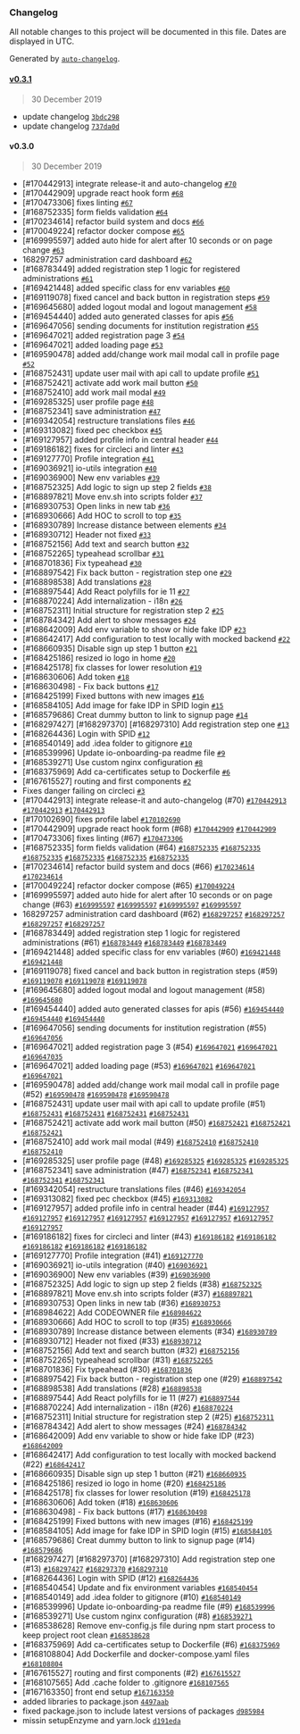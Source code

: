 ### Changelog

All notable changes to this project will be documented in this file. Dates are displayed in UTC.

Generated by [`auto-changelog`](https://github.com/CookPete/auto-changelog).

#### [v0.3.1](https://github.com/teamdigitale/io-onboarding-pa/compare/v0.3.0...v0.3.1)

> 30 December 2019

- update changelog [`3bdc298`](https://github.com/teamdigitale/io-onboarding-pa/commit/3bdc298f3b0072f59fd111f2f7dbddace6402b27)
- update changelog [`737da0d`](https://github.com/teamdigitale/io-onboarding-pa/commit/737da0d85d8ed7dddef0147460f64a27bc741d9c)

#### v0.3.0

> 30 December 2019

- [#170442913] integrate release-it and auto-changelog [`#70`](https://github.com/teamdigitale/io-onboarding-pa/pull/70)
- [#170442909] upgrade react hook form [`#68`](https://github.com/teamdigitale/io-onboarding-pa/pull/68)
- [#170473306] fixes linting [`#67`](https://github.com/teamdigitale/io-onboarding-pa/pull/67)
- [#168752335] form fields validation [`#64`](https://github.com/teamdigitale/io-onboarding-pa/pull/64)
- [#170234614] refactor build system and docs [`#66`](https://github.com/teamdigitale/io-onboarding-pa/pull/66)
- [#170049224] refactor docker compose [`#65`](https://github.com/teamdigitale/io-onboarding-pa/pull/65)
- [#169995597] added auto hide for alert after 10 seconds or on page change [`#63`](https://github.com/teamdigitale/io-onboarding-pa/pull/63)
- 168297257 administration card dashboard [`#62`](https://github.com/teamdigitale/io-onboarding-pa/pull/62)
- [#168783449] added registration step 1 logic for registered administrations [`#61`](https://github.com/teamdigitale/io-onboarding-pa/pull/61)
- [#169421448] added specific class for env variables [`#60`](https://github.com/teamdigitale/io-onboarding-pa/pull/60)
- [#169119078] fixed cancel and back button in registration steps [`#59`](https://github.com/teamdigitale/io-onboarding-pa/pull/59)
- [#169645680] added logout modal and logout management [`#58`](https://github.com/teamdigitale/io-onboarding-pa/pull/58)
- [#169454440] added auto generated classes for apis [`#56`](https://github.com/teamdigitale/io-onboarding-pa/pull/56)
- [#169647056] sending documents for institution registration [`#55`](https://github.com/teamdigitale/io-onboarding-pa/pull/55)
- [#169647021] added registration page 3 [`#54`](https://github.com/teamdigitale/io-onboarding-pa/pull/54)
- [#169647021] added loading page [`#53`](https://github.com/teamdigitale/io-onboarding-pa/pull/53)
- [#169590478] added add/change work mail modal call in profile page [`#52`](https://github.com/teamdigitale/io-onboarding-pa/pull/52)
- [#168752431] update user mail with api call to update profile [`#51`](https://github.com/teamdigitale/io-onboarding-pa/pull/51)
- [#168752421] activate add work mail button [`#50`](https://github.com/teamdigitale/io-onboarding-pa/pull/50)
- [#168752410] add work mail modal [`#49`](https://github.com/teamdigitale/io-onboarding-pa/pull/49)
- [#169285325] user profile page [`#48`](https://github.com/teamdigitale/io-onboarding-pa/pull/48)
- [#168752341] save administration [`#47`](https://github.com/teamdigitale/io-onboarding-pa/pull/47)
- [#169342054] restructure translations files [`#46`](https://github.com/teamdigitale/io-onboarding-pa/pull/46)
- [#169313082] fixed pec checkbox [`#45`](https://github.com/teamdigitale/io-onboarding-pa/pull/45)
- [#169127957] added profile info in central header [`#44`](https://github.com/teamdigitale/io-onboarding-pa/pull/44)
- [#169186182] fixes for circleci and linter [`#43`](https://github.com/teamdigitale/io-onboarding-pa/pull/43)
- [#169127770] Profile integration [`#41`](https://github.com/teamdigitale/io-onboarding-pa/pull/41)
- [#169036921] io-utils integration [`#40`](https://github.com/teamdigitale/io-onboarding-pa/pull/40)
- [#169036900] New env variables [`#39`](https://github.com/teamdigitale/io-onboarding-pa/pull/39)
- [#168752325] Add logic to sign up step 2 fields [`#38`](https://github.com/teamdigitale/io-onboarding-pa/pull/38)
- [#168897821] Move env.sh into scripts folder [`#37`](https://github.com/teamdigitale/io-onboarding-pa/pull/37)
- [#168930753] Open links in new tab [`#36`](https://github.com/teamdigitale/io-onboarding-pa/pull/36)
- [#168930666] Add HOC to scroll to top [`#35`](https://github.com/teamdigitale/io-onboarding-pa/pull/35)
- [#168930789] Increase distance between elements [`#34`](https://github.com/teamdigitale/io-onboarding-pa/pull/34)
- [#168930712] Header not fixed [`#33`](https://github.com/teamdigitale/io-onboarding-pa/pull/33)
- [#168752156] Add text and search button [`#32`](https://github.com/teamdigitale/io-onboarding-pa/pull/32)
- [#168752265] typeahead scrollbar [`#31`](https://github.com/teamdigitale/io-onboarding-pa/pull/31)
- [#168701836] Fix typeahead [`#30`](https://github.com/teamdigitale/io-onboarding-pa/pull/30)
- [#168897542] Fix back button - registration step one [`#29`](https://github.com/teamdigitale/io-onboarding-pa/pull/29)
- [#168898538] Add translations [`#28`](https://github.com/teamdigitale/io-onboarding-pa/pull/28)
- [#168897544] Add React polyfills for ie 11 [`#27`](https://github.com/teamdigitale/io-onboarding-pa/pull/27)
- [#168870224] Add internalization - i18n [`#26`](https://github.com/teamdigitale/io-onboarding-pa/pull/26)
- [#168752311] Initial structure for registration step 2 [`#25`](https://github.com/teamdigitale/io-onboarding-pa/pull/25)
- [#168784342] Add alert to show messages [`#24`](https://github.com/teamdigitale/io-onboarding-pa/pull/24)
- [#168642009] Add env variable to show or hide fake IDP [`#23`](https://github.com/teamdigitale/io-onboarding-pa/pull/23)
- [#168642417] Add configuration to test locally with mocked backend [`#22`](https://github.com/teamdigitale/io-onboarding-pa/pull/22)
- [#168660935] Disable sign up step 1 button [`#21`](https://github.com/teamdigitale/io-onboarding-pa/pull/21)
- [#168425186] resized io logo in home [`#20`](https://github.com/teamdigitale/io-onboarding-pa/pull/20)
- [#168425178] fix classes for lower resolution [`#19`](https://github.com/teamdigitale/io-onboarding-pa/pull/19)
- [#168630606] Add token [`#18`](https://github.com/teamdigitale/io-onboarding-pa/pull/18)
- [#168630498] - Fix back buttons [`#17`](https://github.com/teamdigitale/io-onboarding-pa/pull/17)
- [#168425199] Fixed buttons with new images [`#16`](https://github.com/teamdigitale/io-onboarding-pa/pull/16)
- [#168584105] Add image for fake IDP in SPID login [`#15`](https://github.com/teamdigitale/io-onboarding-pa/pull/15)
- [#168579686] Creat dummy button to link to signup page [`#14`](https://github.com/teamdigitale/io-onboarding-pa/pull/14)
- [#168297427] [#168297370] [#168297310] Add registration step one [`#13`](https://github.com/teamdigitale/io-onboarding-pa/pull/13)
- [#168264436] Login with SPID [`#12`](https://github.com/teamdigitale/io-onboarding-pa/pull/12)
- [#168540149] add .idea folder to gitignore [`#10`](https://github.com/teamdigitale/io-onboarding-pa/pull/10)
- [#168539996] Update io-onboarding-pa readme file [`#9`](https://github.com/teamdigitale/io-onboarding-pa/pull/9)
- [#168539271] Use custom nginx configuration [`#8`](https://github.com/teamdigitale/io-onboarding-pa/pull/8)
- [#168375969] Add ca-certificates setup to Dockerfile [`#6`](https://github.com/teamdigitale/io-onboarding-pa/pull/6)
- [#167615527] routing and first components [`#2`](https://github.com/teamdigitale/io-onboarding-pa/pull/2)
- Fixes danger failing on circleci [`#3`](https://github.com/teamdigitale/io-onboarding-pa/pull/3)
- [#170442913] integrate release-it and auto-changelog (#70) [`#170442913`](https://www.pivotaltracker.com/story/show/170442913) [`#170442913`](https://www.pivotaltracker.com/story/show/170442913) [`#170442913`](https://www.pivotaltracker.com/story/show/170442913)
- [#170102690] fixes profile label [`#170102690`](https://www.pivotaltracker.com/story/show/170102690)
- [#170442909] upgrade react hook form (#68) [`#170442909`](https://www.pivotaltracker.com/story/show/170442909) [`#170442909`](https://www.pivotaltracker.com/story/show/170442909)
- [#170473306] fixes linting (#67) [`#170473306`](https://www.pivotaltracker.com/story/show/170473306)
- [#168752335] form fields validation (#64) [`#168752335`](https://www.pivotaltracker.com/story/show/168752335) [`#168752335`](https://www.pivotaltracker.com/story/show/168752335) [`#168752335`](https://www.pivotaltracker.com/story/show/168752335) [`#168752335`](https://www.pivotaltracker.com/story/show/168752335) [`#168752335`](https://www.pivotaltracker.com/story/show/168752335) [`#168752335`](https://www.pivotaltracker.com/story/show/168752335)
- [#170234614] refactor build system and docs (#66) [`#170234614`](https://www.pivotaltracker.com/story/show/170234614) [`#170234614`](https://www.pivotaltracker.com/story/show/170234614)
- [#170049224] refactor docker compose (#65) [`#170049224`](https://www.pivotaltracker.com/story/show/170049224)
- [#169995597] added auto hide for alert after 10 seconds or on page change (#63) [`#169995597`](https://www.pivotaltracker.com/story/show/169995597) [`#169995597`](https://www.pivotaltracker.com/story/show/169995597) [`#169995597`](https://www.pivotaltracker.com/story/show/169995597) [`#169995597`](https://www.pivotaltracker.com/story/show/169995597)
- 168297257 administration card dashboard (#62) [`#168297257`](https://www.pivotaltracker.com/story/show/168297257) [`#168297257`](https://www.pivotaltracker.com/story/show/168297257) [`#168297257`](https://www.pivotaltracker.com/story/show/168297257) [`#168297257`](https://www.pivotaltracker.com/story/show/168297257)
- [#168783449] added registration step 1 logic for registered administrations (#61) [`#168783449`](https://www.pivotaltracker.com/story/show/168783449) [`#168783449`](https://www.pivotaltracker.com/story/show/168783449) [`#168783449`](https://www.pivotaltracker.com/story/show/168783449)
- [#169421448] added specific class for env variables (#60) [`#169421448`](https://www.pivotaltracker.com/story/show/169421448) [`#169421448`](https://www.pivotaltracker.com/story/show/169421448)
- [#169119078] fixed cancel and back button in registration steps (#59) [`#169119078`](https://www.pivotaltracker.com/story/show/169119078) [`#169119078`](https://www.pivotaltracker.com/story/show/169119078) [`#169119078`](https://www.pivotaltracker.com/story/show/169119078)
- [#169645680] added logout modal and logout management (#58) [`#169645680`](https://www.pivotaltracker.com/story/show/169645680)
- [#169454440] added auto generated classes for apis (#56) [`#169454440`](https://www.pivotaltracker.com/story/show/169454440) [`#169454440`](https://www.pivotaltracker.com/story/show/169454440) [`#169454440`](https://www.pivotaltracker.com/story/show/169454440)
- [#169647056] sending documents for institution registration (#55) [`#169647056`](https://www.pivotaltracker.com/story/show/169647056)
- [#169647021] added registration page 3 (#54) [`#169647021`](https://www.pivotaltracker.com/story/show/169647021) [`#169647021`](https://www.pivotaltracker.com/story/show/169647021) [`#169647035`](https://www.pivotaltracker.com/story/show/169647035)
- [#169647021] added loading page (#53) [`#169647021`](https://www.pivotaltracker.com/story/show/169647021) [`#169647021`](https://www.pivotaltracker.com/story/show/169647021) [`#169647021`](https://www.pivotaltracker.com/story/show/169647021)
- [#169590478] added add/change work mail modal call in profile page (#52) [`#169590478`](https://www.pivotaltracker.com/story/show/169590478) [`#169590478`](https://www.pivotaltracker.com/story/show/169590478) [`#169590478`](https://www.pivotaltracker.com/story/show/169590478)
- [#168752431] update user mail with api call to update profile (#51) [`#168752431`](https://www.pivotaltracker.com/story/show/168752431) [`#168752431`](https://www.pivotaltracker.com/story/show/168752431) [`#168752431`](https://www.pivotaltracker.com/story/show/168752431) [`#168752431`](https://www.pivotaltracker.com/story/show/168752431)
- [#168752421] activate add work mail button (#50) [`#168752421`](https://www.pivotaltracker.com/story/show/168752421) [`#168752421`](https://www.pivotaltracker.com/story/show/168752421) [`#168752421`](https://www.pivotaltracker.com/story/show/168752421)
- [#168752410] add work mail modal (#49) [`#168752410`](https://www.pivotaltracker.com/story/show/168752410) [`#168752410`](https://www.pivotaltracker.com/story/show/168752410) [`#168752410`](https://www.pivotaltracker.com/story/show/168752410)
- [#169285325] user profile page (#48) [`#169285325`](https://www.pivotaltracker.com/story/show/169285325) [`#169285325`](https://www.pivotaltracker.com/story/show/169285325) [`#169285325`](https://www.pivotaltracker.com/story/show/169285325)
- [#168752341] save administration (#47) [`#168752341`](https://www.pivotaltracker.com/story/show/168752341) [`#168752341`](https://www.pivotaltracker.com/story/show/168752341) [`#168752341`](https://www.pivotaltracker.com/story/show/168752341) [`#168752341`](https://www.pivotaltracker.com/story/show/168752341)
- [#169342054] restructure translations files (#46) [`#169342054`](https://www.pivotaltracker.com/story/show/169342054)
- [#169313082] fixed pec checkbox (#45) [`#169313082`](https://www.pivotaltracker.com/story/show/169313082)
- [#169127957] added profile info in central header (#44) [`#169127957`](https://www.pivotaltracker.com/story/show/169127957) [`#169127957`](https://www.pivotaltracker.com/story/show/169127957) [`#169127957`](https://www.pivotaltracker.com/story/show/169127957) [`#169127957`](https://www.pivotaltracker.com/story/show/169127957) [`#169127957`](https://www.pivotaltracker.com/story/show/169127957) [`#169127957`](https://www.pivotaltracker.com/story/show/169127957) [`#169127957`](https://www.pivotaltracker.com/story/show/169127957) [`#169127957`](https://www.pivotaltracker.com/story/show/169127957)
- [#169186182] fixes for circleci and linter (#43) [`#169186182`](https://www.pivotaltracker.com/story/show/169186182) [`#169186182`](https://www.pivotaltracker.com/story/show/169186182) [`#169186182`](https://www.pivotaltracker.com/story/show/169186182) [`#169186182`](https://www.pivotaltracker.com/story/show/169186182) [`#169186182`](https://www.pivotaltracker.com/story/show/169186182)
- [#169127770] Profile integration (#41) [`#169127770`](https://www.pivotaltracker.com/story/show/169127770)
- [#169036921] io-utils integration (#40) [`#169036921`](https://www.pivotaltracker.com/story/show/169036921)
- [#169036900] New env variables (#39) [`#169036900`](https://www.pivotaltracker.com/story/show/169036900)
- [#168752325] Add logic to sign up step 2 fields (#38) [`#168752325`](https://www.pivotaltracker.com/story/show/168752325)
- [#168897821] Move env.sh into scripts folder (#37) [`#168897821`](https://www.pivotaltracker.com/story/show/168897821)
- [#168930753] Open links in new tab (#36) [`#168930753`](https://www.pivotaltracker.com/story/show/168930753)
- [#168984622] Add CODEOWNER file [`#168984622`](https://www.pivotaltracker.com/story/show/168984622)
- [#168930666] Add HOC to scroll to top (#35) [`#168930666`](https://www.pivotaltracker.com/story/show/168930666)
- [#168930789] Increase distance between elements (#34) [`#168930789`](https://www.pivotaltracker.com/story/show/168930789)
- [#168930712] Header not fixed (#33) [`#168930712`](https://www.pivotaltracker.com/story/show/168930712)
- [#168752156] Add text and search button (#32) [`#168752156`](https://www.pivotaltracker.com/story/show/168752156)
- [#168752265] typeahead scrollbar (#31) [`#168752265`](https://www.pivotaltracker.com/story/show/168752265)
- [#168701836] Fix typeahead (#30) [`#168701836`](https://www.pivotaltracker.com/story/show/168701836)
- [#168897542] Fix back button - registration step one (#29) [`#168897542`](https://www.pivotaltracker.com/story/show/168897542)
- [#168898538] Add translations (#28) [`#168898538`](https://www.pivotaltracker.com/story/show/168898538)
- [#168897544] Add React polyfills for ie 11 (#27) [`#168897544`](https://www.pivotaltracker.com/story/show/168897544)
- [#168870224] Add internalization - i18n (#26) [`#168870224`](https://www.pivotaltracker.com/story/show/168870224)
- [#168752311] Initial structure for registration step 2 (#25) [`#168752311`](https://www.pivotaltracker.com/story/show/168752311)
- [#168784342] Add alert to show messages (#24) [`#168784342`](https://www.pivotaltracker.com/story/show/168784342)
- [#168642009] Add env variable to show or hide fake IDP (#23) [`#168642009`](https://www.pivotaltracker.com/story/show/168642009)
- [#168642417] Add configuration to test locally with mocked backend (#22) [`#168642417`](https://www.pivotaltracker.com/story/show/168642417)
- [#168660935] Disable sign up step 1 button (#21) [`#168660935`](https://www.pivotaltracker.com/story/show/168660935)
- [#168425186] resized io logo in home (#20) [`#168425186`](https://www.pivotaltracker.com/story/show/168425186)
- [#168425178] fix classes for lower resolution (#19) [`#168425178`](https://www.pivotaltracker.com/story/show/168425178)
- [#168630606] Add token (#18) [`#168630606`](https://www.pivotaltracker.com/story/show/168630606)
- [#168630498] - Fix back buttons (#17) [`#168630498`](https://www.pivotaltracker.com/story/show/168630498)
- [#168425199] Fixed buttons with new images (#16) [`#168425199`](https://www.pivotaltracker.com/story/show/168425199)
- [#168584105] Add image for fake IDP in SPID login (#15) [`#168584105`](https://www.pivotaltracker.com/story/show/168584105)
- [#168579686] Creat dummy button to link to signup page (#14) [`#168579686`](https://www.pivotaltracker.com/story/show/168579686)
- [#168297427] [#168297370] [#168297310] Add registration step one (#13) [`#168297427`](https://www.pivotaltracker.com/story/show/168297427) [`#168297370`](https://www.pivotaltracker.com/story/show/168297370) [`#168297310`](https://www.pivotaltracker.com/story/show/168297310)
- [#168264436] Login with SPID (#12) [`#168264436`](https://www.pivotaltracker.com/story/show/168264436)
- [#168540454] Update and fix environment variables [`#168540454`](https://www.pivotaltracker.com/story/show/168540454)
- [#168540149] add .idea folder to gitignore (#10) [`#168540149`](https://www.pivotaltracker.com/story/show/168540149)
- [#168539996] Update io-onboarding-pa readme file (#9) [`#168539996`](https://www.pivotaltracker.com/story/show/168539996)
- [#168539271] Use custom nginx configuration (#8) [`#168539271`](https://www.pivotaltracker.com/story/show/168539271)
- [#168538628] Remove env-config.js file during npm start process to keep project root clean [`#168538628`](https://www.pivotaltracker.com/story/show/168538628)
- [#168375969] Add ca-certificates setup to Dockerfile (#6) [`#168375969`](https://www.pivotaltracker.com/story/show/168375969)
- [#168108804] Add Dockerfile and docker-compose.yaml files [`#168108804`](https://www.pivotaltracker.com/story/show/168108804)
- [#167615527] routing and first components (#2) [`#167615527`](https://www.pivotaltracker.com/story/show/167615527)
- [#168107565] Add .cache folder to .gitignore [`#168107565`](https://www.pivotaltracker.com/story/show/168107565)
- [#167163350] front end setup [`#167163350`](https://www.pivotaltracker.com/story/show/167163350)
- added libraries to package.json [`4497aab`](https://github.com/teamdigitale/io-onboarding-pa/commit/4497aabc39d6bcae9f4d62bca9cbb96714727dc2)
- fixed package.json to include latest versions of packages [`d985984`](https://github.com/teamdigitale/io-onboarding-pa/commit/d9859845adec96905f8273c5b3797577c4105126)
- missin setupEnzyme and yarn.lock [`d191eda`](https://github.com/teamdigitale/io-onboarding-pa/commit/d191eda70672d12ade9086389db7a954fce0f5c7)
